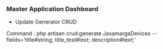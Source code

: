 ### Master Application Dashboard

- Update Generator CRUD

Command :
php artisan crud:generate JasamargaDevices --fields='title#string; title_test#text; description#text;'
